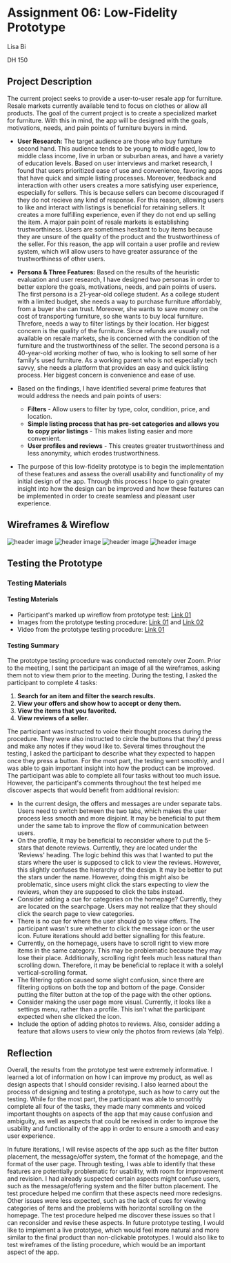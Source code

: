 # Assignment 06: Low-Fidelity Prototype
Lisa Bi

DH 150
## Project Description
The current project seeks to provide a user-to-user resale app for furniture. Resale markets currently available tend to focus on clothes or allow all products. The goal of the current project is to create a specialized market for furniture. With this in mind, the app will be designed with the goals, motivations, needs, and pain points of furniture buyers in mind. 

* **User Research:** The target audience are those who buy furniture second hand. This audience tends to be young to middle aged, low to middle class income, live in urban or suburban areas, and have a variety of education levels. Based on user interviews and market research, I found that users prioritized ease of use and convenience, favoring apps that have quick and simple listing processes. Moreover, feedback and interaction with other users creates a more satisfying user experience, especially for sellers. This is because sellers can become discouraged if they do not recieve any kind of response. For this reason, allowing users to like and interact with listings is beneficial for retaining sellers. It creates a more fulfilling experience, even if they do not end up selling the item. A major pain point of resale markets is establishing trustworthiness. Users are sometimes hesitant to buy items because they are unsure of the quality of the product and the trustworthiness of the seller. For this reason, the app will contain a user profile and review system, which will allow users to have greater assurance of the trustworthiness of other users. 

* **Persona & Three Features:** Based on the results of the heuristic evaluation and user research, I have designed two personas in order to better explore the goals, motivations, needs, and pain points of users. The first persona is a 21-year-old college student. As a college student with a limited budget, she needs a way to purchase furniture affordably, from a buyer she can trust. Moreover, she wants to save money on the cost of transporting furniture, so she wants to buy local furniture. Threfore, needs a way to filter listings by their location. Her biggest concern is the quality of the furniture. Since refunds are usually not available on resale markets, she is concerned with the condition of the furniture and the trustworthiness of the seller. The second persona is a 40-year-old working mother of two, who is looking to sell some of her family's used furniture. As a working parent who is not especially tech savvy, she needs a platform that provides an easy and quick listing process. Her biggest concern is convenience and ease of use.

* Based on the findings, I have identified several prime features that would address the needs and pain points of users:
  * **Filters** - Allow users to filter by type, color, condition, price, and location.
  * **Simple listing process that has pre-set categories and allows you to copy prior listings** - This makes listing easier and more convenient.
  * **User profiles and reviews** - This creates greater trustworthiness and less anonymity, which erodes trustworthiness.

* The purpose of this low-fidelity prototype is to begin the implementation of these features and assess the overall usability and functionality of my initial design of the app. Through this process I hope to gain greater insight into how the design can be improved and how these features can be implemented in order to create  seamless and pleasant user experience.
## Wireframes & Wireflow
![header image](https://github.com/lisabi-ux/Heuristic-Evaluation/blob/main/wireflow1.png)
![header image](https://github.com/lisabi-ux/Heuristic-Evaluation/blob/main/wireflow2.png)
![header image](https://github.com/lisabi-ux/Heuristic-Evaluation/blob/main/wireflow3.png)
![header image](https://github.com/lisabi-ux/Heuristic-Evaluation/blob/main/wireflow4.png)

## Testing the Prototype

### Testing Materials
#### Testing Materials
* Participant's marked up wireflow from prototype test: [Link 01](https://github.com/lisabi-ux/Heuristic-Evaluation/blob/main/lucywireflow.jpg)
* Images from the prototype testing procedure: [Link 01](https://github.com/lisabi-ux/Heuristic-Evaluation/blob/main/lucyscreenshot1.PNG) and [Link 02](https://github.com/lisabi-ux/Heuristic-Evaluation/blob/main/lucyscreenshot2.PNG)
* Video from the prototype testing procedure: [Link 01](https://www.youtube.com/watch?v=sFqYNOLI-0s&ab_channel=LisaBi)

#### Testing Summary
The prototype testing procedure was conducted remotely over Zoom. Prior to the meeting, I sent the participant an image of all the wireframes, asking them not to view them prior to the meeting. During the testing, I asked the participant to complete 4 tasks:

   1. **Search for an item and filter the search results.**<br/>
   2. **View your offers and show how to accept or deny them.**<br/>
   3. **View the items that you favorited.**<br/>
   4. **View reviews of a seller.**

The participant was instructed to voice their thought process during the procedure. They were also instructed to circle the buttons that they'd press and make any notes if they woud like to. Several times throughout the testing, I asked the participant to describe what they expected to happen once they press a button. For the most part, the testing went smoothly, and I was able to gain important insight into how the product can be improved. The participant was able to complete all four tasks without too much issue. However, the participant's comments throughout the test helped me discover aspects that would benefit from additional revision:
* In the current design, the offers and messages are under separate tabs. Users need to switch between the two tabs, which makes the user process less smooth and more disjoint. It may be beneficial to put them under the same tab to improve the flow of communication between users. 
* On the profile, it may be beneficial to reconsider where to put the 5-stars that denote reviews. Currently, they are located under the 'Reviews' heading. The logic behind this was that I wanted to put the stars where the user is supposed to click to view the reviews. However, this slightly confuses the hierarchy of the design. It may be better to put the stars under the name. However, doing this might also be problematic, since users might click the stars expecting to view the reviews, when they are supposed to click the tabs instead. 
* Consider adding a cue for categories on the homepage? Currently, they are located on the searchpage. Users may not realize that they should click the search page to view categories.
* There is no cue for where the user should go to view offers. The participant wasn't sure whether to click the message icon or the user icon. Future iterations should add better signalling for this feature.
* Currently, on the homepage, users have to scroll right to view more items in the same category. This may be problematic because they may lose their place. Additionally, scrolling right feels much less natural than scrolling down. Therefore, it may be beneficial to replace it with a solelyl vertical-scrolling format.
* The filtering option caused some slight confusion, since there are filtering options on both the top and bottom of the page. Consider putting the filter button at the top of the page with the other options.
* Consider making the user page more visual. Currently, it looks like a settings menu, rather than a profile. This isn't what the participant expected when she clicked the icon.
* Include the option of adding photos to reviews. Also, consider adding a feature that allows users to view only the photos from reviews (ala Yelp).

## Reflection
Overall, the results from the prototype test were extremely informative. I learned a lot of information on how I can improve my product, as well as design aspects that I should consider revising. I also learned about the process of designing and testing a prototype, such as how to carry out the testing. While for the most part, the participant was able to smoothly complete all four of the tasks, they made many comments and voiced important thoughts on aspects of the app that may cause confusion and ambiguity, as well as aspects that could be revised in order to improve the usability and functionality of the app in order to ensure a smooth and easy user experience. 

In future iterations, I will revise aspects of the app such as the filter button placement, the message/offer system, the format of the homepage, and the format of the user page. Through testing, I was able to identify that these features are potentially problematic for usability, with room for improvement and revision. I had already suspected certain aspects might confuse users, such as the message/offering system and the filter button placement. The test procedure helped me confirm that these aspects need more redesigns. Other issues were less expected, such as the lack of cues for viewing categories of items and the problems with horizontal scrolling on the homepage. The test procedure helped me discover these issues so that I can reconsider and revise these aspects. In future prototype testing, I would like to implement a live prototype, which would feel more natural and more similar to the final product than non-clickable prototypes. I would also like to test wireframes of the listing procedure, which would be an important aspect of the app.
